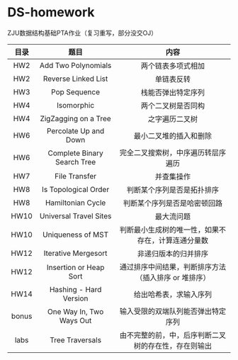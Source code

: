 # DS-homework
ZJU数据结构基础PTA作业（复习重写，部分没交OJ）


| 目录  |            题目             |                         内容                         |
| :---: | :-------------------------: | :--------------------------------------------------: |
|  HW2  |     Add Two Polynomials     |                  两个链表多项式相加                  |
|  HW2  |     Reverse Linked List     |                      单链表反转                      |
|  HW3  |        Pop Sequence         |                  栈能否弹出特定序列                  |
|  HW4  |         Isomorphic          |                  两个二叉树是否同构                  |
|  HW4  |    ZigZagging on a Tree     |                    之字遍历二叉树                    |
|  HW6  |    Percolate Up and Down    |                最小二叉堆的插入和删除                |
|  HW6  | Complete Binary Search Tree |          完全二叉搜索树，中序遍历转层序遍历          |
|  HW7  |        File Transfer        |                      并查集操作                      |
|  HW8  |    Is Topological Order     |              判断某个序列是否是拓扑排序              |
|  HW8  |      Hamiltonian Cycle      |             判断某个序列是否是哈密顿回路             |
| HW10  |   Universal Travel Sites    |                      最大流问题                      |
| HW10  |      Uniqueness of MST      |  判断最小生成树的唯一性，如果不存在，计算连通分量数  |
| HW12  |     Iterative Mergesort     |                 非递归版本的归并排序                 |
| HW12  |   Insertion or Heap Sort    | 通过排序中间结果，判断排序方法（插入排序 or 堆排序） |
| HW14  |   Hashing - Hard Version    |                给出哈希表，求输入序列                |
| bonus |  One Way In, Two Ways Out   |          输入受限的双端队列能否弹出特定序列          |
| labs  |       Tree Traversals       | 由不完整的前，中，后序判断二叉树的存在性，存在则输出 |